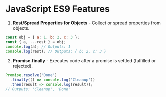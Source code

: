 
# JavaScript ES9 Features

1. **Rest/Spread Properties for Objects** - Collect or spread properties from objects.
```javascript
const obj = { a: 1, b: 2, c: 3 };
const { a, ...rest } = obj;
console.log(a); // Outputs: 1
console.log(rest); // Outputs: { b: 2, c: 3 }
```

2. **Promise.finally** - Executes code after a promise is settled (fulfilled or rejected).
```javascript
Promise.resolve('Done')
  .finally(() => console.log('Cleanup'))
  .then(result => console.log(result)); 
// Outputs: 'Cleanup', 'Done'
```
